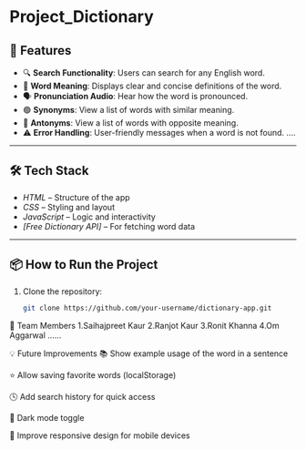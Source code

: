 # Project_Dictionary
## 🚀 Features

- 🔍 **Search Functionality**: Users can search for any English word.
- 📖 **Word Meaning**: Displays clear and concise definitions of the word.
- 🗣️ **Pronunciation Audio**: Hear how the word is pronounced.
- 🟢 **Synonyms**: View a list of words with similar meaning.
- 🔴 **Antonyms**: View a list of words with opposite meaning.
- ⚠️ **Error Handling**: User-friendly messages when a word is not found.
....
---
## 🛠 Tech Stack

- *HTML* – Structure of the app  
- *CSS* – Styling and layout  
- *JavaScript* – Logic and interactivity  
- *[Free Dictionary API]* – For fetching word data

---
## 📦 How to Run the Project

1. Clone the repository:
   ```bash
   git clone https://github.com/your-username/dictionary-app.git
   
👥 Team Members
1.Saihajpreet Kaur
2.Ranjot Kaur
3.Ronit Khanna
4.Om Aggarwal
......

💡 Future Improvements
📚 Show example usage of the word in a sentence

⭐ Allow saving favorite words (localStorage)

🕓 Add search history for quick access

🌙 Dark mode toggle

📱 Improve responsive design for mobile devices
